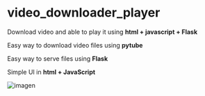 # video_downloader_player
Download video and able to play it using **html + javascript + Flask**

Easy way to download video files using **pytube**  
  
Easy way to serve files using **Flask**  
  
Simple UI in **html + JavaScript**  
  

![imagen](https://github.com/csgutierm/video_downloader_player/assets/90303345/83f59cef-3975-4a2f-a7d2-ab0b5653573b)
